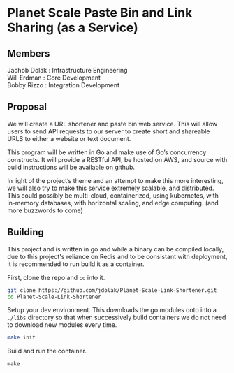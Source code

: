 # Planet Scale Paste Bin and Link Sharing (as a Service)

## Members
Jachob Dolak  : Infrastructure Engineering   
Will Erdman 	: Core Development  
Bobby Rizzo   :  Integration Development  

## Proposal
We will create a URL shortener and paste bin web service. This will allow users to send API requests to our server to create short and shareable URLS to either a website or text document. 
  

This program will be written in Go and make use of Go’s concurrency constructs. It will provide a RESTful API, be hosted on AWS, and source with build instructions will be available on github.  

In light of the project’s theme and an attempt to make this more interesting, we will also try to make this service extremely scalable, and distributed. This could possibly be multi-cloud, containerized, using kubernetes, with in-memory databases, with horizontal scaling, and edge computing. (and more buzzwords to come)

## Building

This project and is written in go and while a binary can be compiled locally, due to this project's reliance on Redis and to be consistant with deployment, it is recommended to run build it as a container.

First, clone the repo and `cd` into it.
```sh
git clone https://github.com/jdolak/Planet-Scale-Link-Shortener.git
cd Planet-Scale-Link-Shortener
```

Setup your dev environment. This downloads the go modules onto into a `./libs` directory so that when successively build containers we do not need to download new modules every time.
```sh
make init
```

Build and run the container.
```
make
```

